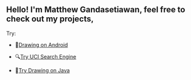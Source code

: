## Hello! I'm Matthew Gandasetiawan, feel free to check out my projects,

Try:

- 📱[Drawing on Android](https://github.com/gandmatthew/Drawing-on-Android)

- 🔍[Try UCI Search Engine](https://github.com/gandmatthew/UCI-Search-Engine)

- 🍵[Try Drawing on Java](https://github.com/gandmatthew/Drawing-on-Windows)
